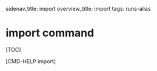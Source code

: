 sidenav_title: import
overview_title: import
tags: runs-alias

# import command

[TOC]

[CMD-HELP import]
